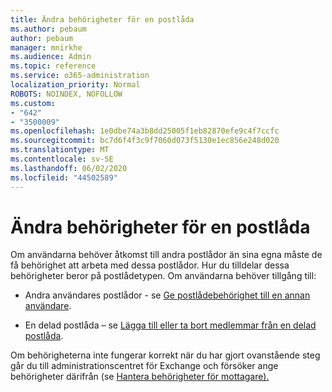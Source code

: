 ```yaml
---
title: Ändra behörigheter för en postlåda
ms.author: pebaum
author: pebaum
manager: mnirkhe
ms.audience: Admin
ms.topic: reference
ms.service: o365-administration
localization_priority: Normal
ROBOTS: NOINDEX, NOFOLLOW
ms.custom:
- "642"
- "3500009"
ms.openlocfilehash: 1e0dbe74a3b8dd25005f1eb82870efe9c4f7ccfc
ms.sourcegitcommit: bc7d6f4f3c9f7060d073f5130e1ec856e248d020
ms.translationtype: MT
ms.contentlocale: sv-SE
ms.lasthandoff: 06/02/2020
ms.locfileid: "44502589"
---
```

# <a name="changing-permissions-on-a-mailbox"></a>Ändra behörigheter för en postlåda

Om användarna behöver åtkomst till andra postlådor än sina egna måste de få behörighet att arbeta med dessa postlådor. Hur du tilldelar dessa behörigheter beror på postlådetypen. Om användarna behöver tillgång till:
  
- Andra användares postlådor - se [Ge postlådebehörighet till en annan användare](https://docs.microsoft.com/microsoft-365/admin/add-users/give-mailbox-permissions-to-another-user).
    
- En delad postlåda – se [Lägga till eller ta bort medlemmar från en delad postlåda](https://support.office.com/article/add-or-remove-members-from-a-shared-mailbox-a1cd0ae0-216c-4dc1-8171-bfacfbd4c1a7).
    
Om behörigheterna inte fungerar korrekt när du har gjort ovanstående steg går du till administrationscentret för Exchange och försöker ange behörigheter därifrån (se [Hantera behörigheter för mottagare).](https://technet.microsoft.com/library/jj919240%28v=exchg.150%29.aspx)
  
